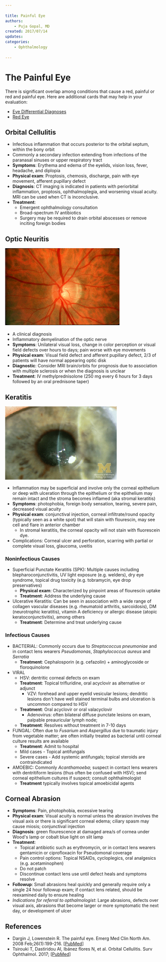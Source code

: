 ```yaml
---

title: Painful Eye
authors:
    - Puja Gopal, MD
created: 2017/07/14
updates: 
categories:
    - Ophthalmology
 
---
```

# The Painful Eye

There is significant overlap among conditions that cause a red, painful or red and painful eye. Here are additional cards that may help in your evaluation:

- [Eye Differential Diagnoses](/cards/eye-ddx)
- [Red Eye](/cards/red-eye)

## Orbital Cellulitis

- Infectious inflammation that occurs posterior to the orbital septum, within the bony orbit
- Commonly a secondary infection extending from infections of the paranasal sinuses or upper respiratory tract
- **Symptoms**: Erythema and edema of the eyelids, vision loss, fever, headache, and diplopia
- **Physical exam**: Proptosis, chemosis, discharge, pain with eye movement, afferent pupillary defect
- **Diagnosis**: CT imaging is indicated in patients with periorbital inflammation, proptosis, ophthalmoplegia, and worsening visual acuity. MRI can be used when CT is inconclusive.
- **Treatment**: 
	- Emergent ophthalmology consultation
	- Broad-spectrum IV antibiotics
	- Surgery may be required to drain orbital abscesses or remove inciting foreign bodies

## Optic Neuritis

![normal optic disc in optic neuritis photo](image-1.png)

- A clinical diagnosis
- Inflammatory demyelination of the optic nerve
- **Symptoms**: Unilateral visual loss, change in color perception or visual field defects over hours to days; pain worse with eye movements
- **Physical exam**: Visual field defect and afferent pupillary defect, 2/3 of patients will have normal appearing optic disk 
- **Diagnostic**: Consider MRI brain/orbits for prognosis due to association with multiple sclerosis or when the diagnosis is unclear
- **Treatment**: IV methylprednisolone (250 mg every 6 hours for 3 days followed by an oral prednisone taper)

## Keratitis

![keratitis photo](image-2.png)

- Inflammation may be superficial and involve only the corneal epithelium or deep with ulceration through the epithelium or the epithelium may remain intact and the stroma becomes inflamed (aka stromal keratitis)
- **Symptoms**: photophobia, foreign body sensation, tearing, severe pain, decreased visual acuity
- **Physical exam**: conjunctival injection, corneal infiltrate/round opacity (typically seen as a white spot) that will stain with flourescin, may see cell and flare in anterior chamber
	- In stromal keratitis, the corneal opacity will not stain with fluorescein dye.
- Complications: Corneal ulcer and perforation, scarring with partial or complete visual loss, glaucoma, uveitis

### Noninfectious Causes

- Superficial Punctate Keratitis (SPK): Multiple causes including blepharoconjunctivitis, UV light exposure (e.g. welders), dry eye syndrome, topical drug toxicity (e.g. tobramycin, eye drop preservatives)
	- **Physical exam**: Characterized by pinpoint areas of flourescin uptake
	- **Treatment**: Address the underlying cause
- Ulcerative Keratitis: Can be seen in association with a wide range of collagen vascular diseases (e.g. rheumatoid arthritis, sarcoidosis), DM (neurotrophic keratitis), vitamin A deficiency or allergic disease (atopic keratoconjunctivitis), among others 
  - **Treatment**: Determine and treat underlying cause

### Infectious Causes
- BACTERIAL: Commonly occurs due to _Streptococcus pneumoniae_ and in contact lens wearers _Pseudomonas_, _Staphylococcus aureus_ and _Serratia_
	- **Treatment**: Cephalosporin (e.g. cefazolin) + aminoglycoside or floroquinolone
- VIRAL
	- HSV: dentritic corneal defects on exam
  - **Treatment**: Topical trifluridine, oral acyclovir as alternative or adjunct 
	- VZV: forehead and upper eyelid vesicular lesions; dendritic lesions don't have well stained terminal bulbs and ulceration is uncommon compared to HSV
  - **Treatment**: Oral acyclovir or oral valacyclovir
	- Adenovirus: often bilateral diffuse punctate lesions on exam, palpable preauricular lymph node; 
  - **Treatment**: Resolves without treatment in 7-10 days
- FUNGAL: Often due to _Fusarium_ and _Aspergillus_ due to traumatic injury from vegetable matter; are often initially treated as bacterial until corneal culture results are available
  - **Treatment**: Admit to hospital
  - Mild cases - Topical antifungals
  - Severe cases - Add systemic antifungals; topical steroids are contraindicated
- AMOEBIC: Commonly _Acanthamoeba_; suspect in contact lens wearers with dentritiform lesions (thus often be confused with HSV); send corneal epithelium cultures if suspect; consult ophthalmologist
  - **Treatment** typically involves topical amoebicidal agents

## Corneal Abrasion
- **Symptoms**: Pain, photophobia, excessive tearing
- **Physical exam**: Visual acuity is normal unless the abrasion involves the visual axis or there is significant corneal edema; ciliary spasm may cause miosis; conjunctival injection
- **Diagnosis**: green flourescence at damaged area/s of cornea under Wood's lamp or cobalt blue light on slit lamp
- **Treatment**: 
  - Topical antibiotic such as erythromycin, or in contact lens wearers gentamicin or ciprofloxacin for Pseudomonal coverage
  - Pain control options: Topical NSAIDs, cycloplegics, oral analgesics (e.g. acetaminophen)
  - Do not patch
  - Discontinue contact lens use until defect heals and symptoms resolve
- **Followup**: Small abrasions heal quickly and generally require only a single 24 hour followup exam; if contact lens related, should be reexamined daily to ensure healing
- _Indications for referral to opthalmologist_: Large abrasions, defects over visual axis, abrasions that become larger or more symptomatic the next day, or development of ulcer

## References

- Dargin J, Lowenstein R. The painful eye. Emerg Med Clin North Am. 2008 Feb;26(1):199-216. [[PubMed](https://www.ncbi.nlm.nih.gov/pubmed/18249263)]
- Tsirouki T, Dastiridou AI, Ibánez flores N, et al. Orbital Cellulitis. Surv Ophthalmol. 2017; [[PubMed](https://www.ncbi.nlm.nih.gov/pubmed/29248536)]
